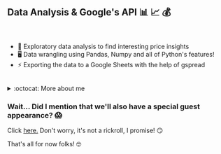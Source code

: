## <strong>Data Analysis & Google's API</strong> :bar_chart: :chart_with_upwards_trend: :moneybag:

<br/>

- :rocket: Exploratory data analysis to find interesting price insights
- 🖥️ Data wrangling using Pandas, Numpy and all of Python's features!
- :zap: Exporting the data to a Google Sheets with the help of gspread

<br/>

<details>
  <summary>:octocat: More about me</summary>
  <br/>
  Nothing important to be said. Just the data in the repo.
  <br/>
  <br/>
[<img align="left" alt="LinkedIn Félix" width="22px" src="https://cdn-icons-png.flaticon.com/512/174/174857.png"/>][linkedinfelix]
[<img align="left" alt="GitHub logo" width="22px" src="https://cdn-icons-png.flaticon.com/512/733/733553.png"/>][githubfelix]

  <br/>
</details>

### Wait... Did I mention that we'll also have a special guest appearance? :scream:
Click [here.](https://youtube.com/watch?v=dQw4w9WgXcQ) Don't worry, it's not a rickroll, I promise! :smirk:

That's all for now folks! :nerd_face:

[linkedinfelix]: https://linkedin.com/in/felix-hernandez-vieyra
[githubfelix]: https://github.com/Felix-Hz
